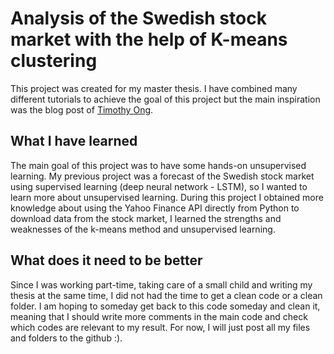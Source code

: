 # Analysis of the Swedish stock market with the help of K-means clustering
This project was created for my master thesis. I have combined many different tutorials to achieve the goal of this project but the main inspiration was the blog post of [Timothy Ong](https://medium.com/uptick-blog/stock-picks-using-k-means-clustering-4330c6c4e8de).

## What I have learned

The main goal of this project was to have some hands-on unsupervised learning. My previous project was a forecast of the Swedish stock market using supervised learning (deep neural network - LSTM), so I wanted to learn more about unsupervised learning. During this project I obtained more knowledge about using the Yahoo Finance API directly from Python to download data from the stock market, I learned the strengths and weaknesses of the k-means method and unsupervised learning.

## What does it need to be better
Since I was working part-time, taking care of a small child and writing my thesis at the same time, I did not had the time to get a clean code or a clean folder. I am hoping to someday get back to this code someday and clean it, meaning that I should write more comments in the main code and check which codes are relevant to my result. For now, I will just post all my files and folders to the github :).
